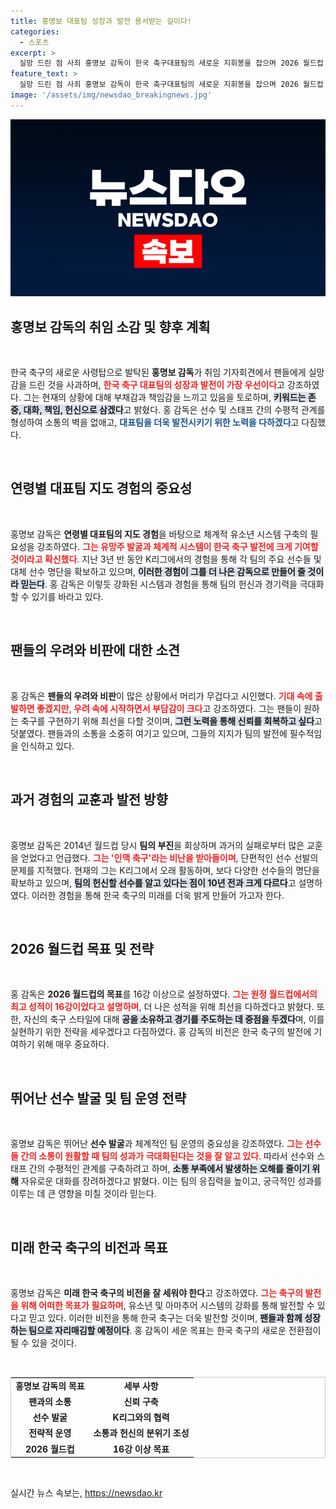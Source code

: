 ```yaml
---
title: 홍명보 대표팀 성장과 발전 용서받는 길이다!
categories:
  - 스포츠
excerpt: >
  실망 드린 점 사죄 홍명보 감독이 한국 축구대표팀의 새로운 지휘봉을 잡으며 2026 월드컵 16강 이상 목표를 밝혔다. 그는 팬들의 우려를 의식하며 소통과 존중을 바탕으로 팀 운영을 다짐했다.
feature_text: >
  실망 드린 점 사죄 홍명보 감독이 한국 축구대표팀의 새로운 지휘봉을 잡으며 2026 월드컵 16강 이상 목표를 밝혔다. 그는 팬들의 우려를 의식하며 소통과 존중을 바탕으로 팀 운영을 다짐했다.
image: '/assets/img/newsdao_breakingnews.jpg'
---
```


<p><img src="/assets/img/newsdao_breakingnews.jpg" alt="pcversion 속보" /></p>

<h2 data-ke-size="size26">홍명보 감독의 취임 소감 및 향후 계획</h2>

<p data-ke-size="size16">&nbsp;</p>

<p>한국 축구의 새로운 사령탑으로 발탁된 <b>홍명보 감독</b>가 취임 기자회견에서 팬들에게 실망감을 드린 것을 사과하며, <b><span style="color: #ee2323;">한국 축구 대표팀의 성장과 발전이 가장 우선이다</span></b>고 강조하였다. 그는 현재의 상황에 대해 부채감과 책임감을 느끼고 있음을 토로하며, <b><span style="background-color: #21538527;">키워드는 존중, 대화, 책임, 헌신으로 삼겠다</span></b>고 밝혔다. 홍 감독은 선수 및 스태프 간의 수평적 관계를 형성하여 소통의 벽을 없애고, <b><span style="color: #1a5490;">대표팀을 더욱 발전시키기 위한 노력을 다하겠다</span></b>고 다짐했다. </p>

<p data-ke-size="size16">&nbsp;</p>

<h2 data-ke-size="size26">연령별 대표팀 지도 경험의 중요성</h2>

<p data-ke-size="size16">&nbsp;</p>

<p>홍명보 감독은 <b>연령별 대표팀의 지도 경험</b>을 바탕으로 체계적 유소년 시스템 구축의 필요성을 강조하였다. <b><span style="color: #ee2323;">그는 유망주 발굴과 체계적 시스템이 한국 축구 발전에 크게 기여할 것이라고 확신했다</span></b>. 지난 3년 반 동안 K리그에서의 경험을 통해 각 팀의 주요 선수들 및 대체 선수 명단을 확보하고 있으며, <b><span style="background-color: #21538527;">이러한 경험이 그를 더 나은 감독으로 만들어 줄 것이라 믿는다</span></b>. 홍 감독은 이렇듯 강화된 시스템과 경험을 통해 팀의 헌신과 경기력을 극대화할 수 있기를 바라고 있다.<br></p>

<p data-ke-size="size16">&nbsp;</p>

<h2 data-ke-size="size26">팬들의 우려와 비판에 대한 소견</h2>

<p data-ke-size="size16">&nbsp;</p>

<p>홍 감독은 <b>팬들의 우려와 비판</b>이 많은 상황에서 머리가 무겁다고 시인했다. <b><span style="color: #ee2323;">기대 속에 출발하면 좋겠지만, 우려 속에 시작하면서 부담감이 크다</span></b>고 강조하였다. 그는 팬들이 원하는 축구를 구현하기 위해 최선을 다할 것이며, <b><span style="background-color: #21538527;">그런 노력을 통해 신뢰를 회복하고 싶다</span></b>고 덧붙였다. 팬들과의 소통을 소중히 여기고 있으며, 그들의 지지가 팀의 발전에 필수적임을 인식하고 있다.<br></p>

<p data-ke-size="size16">&nbsp;</p>

<h2 data-ke-size="size26">과거 경험의 교훈과 발전 방향</h2>

<p data-ke-size="size16">&nbsp;</p>

<p>홍명보 감독은 2014년 월드컵 당시 <b>팀의 부진</b>을 회상하며 과거의 실패로부터 많은 교훈을 얻었다고 언급했다. <b><span style="color: #ee2323;">그는 '인맥 축구'라는 비난을 받아들이며</span></b>, 단편적인 선수 선발의 문제를 지적했다. 현재의 그는 K리그에서 오래 활동하며, 보다 다양한 선수들의 명단을 확보하고 있으며, <b><span style="background-color: #21538527;">팀의 헌신할 선수를 알고 있다는 점이 10년 전과 크게 다르다</span></b>고 설명하였다. 이러한 경험을 통해 한국 축구의 미래를 더욱 밝게 만들어 가고자 한다.<br></p>

<p data-ke-size="size16">&nbsp;</p>

<h2 data-ke-size="size26">2026 월드컵 목표 및 전략</h2>

<p data-ke-size="size16">&nbsp;</p>

<p>홍 감독은 <b>2026 월드컵의 목표</b>를 16강 이상으로 설정하였다. <b><span style="color: #ee2323;">그는 원정 월드컵에서의 최고 성적이 16강이었다고 설명하며</span></b>, 더 나은 성적을 위해 최선을 다하겠다고 밝혔다. 또한, 자신의 축구 스타일에 대해 <b><span style="background-color: #21538527;">공을 소유하고 경기를 주도하는 데 중점을 두겠다</span></b>며, 이를 실현하기 위한 전략을 세우겠다고 다짐하였다. 홍 감독의 비전은 한국 축구의 발전에 기여하기 위해 매우 중요하다.<br></p>

<p data-ke-size="size16">&nbsp;</p>

<h2 data-ke-size="size26">뛰어난 선수 발굴 및 팀 운영 전략</h2>

<p data-ke-size="size16">&nbsp;</p>

<p>홍명보 감독은 뛰어난 <b>선수 발굴</b>과 체계적인 팀 운영의 중요성을 강조하였다. <b><span style="color: #ee2323;">그는 선수들 간의 소통이 원활할 때 팀의 성과가 극대화된다는 것을 잘 알고 있다</span></b>. 따라서 선수와 스태프 간의 수평적인 관계를 구축하려고 하며, <b><span style="background-color: #21538527;">소통 부족에서 발생하는 오해를 줄이기 위해</span></b> 자유로운 대화를 장려하겠다고 밝혔다. 이는 팀의 응집력을 높이고, 궁극적인 성과를 이루는 데 큰 영향을 미칠 것이라 믿는다.<br></p>

<p data-ke-size="size16">&nbsp;</p>

<h2 data-ke-size="size26">미래 한국 축구의 비전과 목표</h2>

<p data-ke-size="size16">&nbsp;</p>

<p>홍명보 감독은 <b>미래 한국 축구의 비전을 잘 세워야 한다</b>고 강조하였다. <b><span style="color: #ee2323;">그는 축구의 발전을 위해 어떠한 목표가 필요하며</span></b>, 유소년 및 아마추어 시스템의 강화를 통해 발전할 수 있다고 믿고 있다. 이러한 비전을 통해 한국 축구는 더욱 발전할 것이며, <b><span style="background-color: #21538527;">팬들과 함께 성장하는 팀으로 자리매김할 예정이다</span></b>. 홍 감독이 세운 목표는 한국 축구의 새로운 전환점이 될 수 있을 것이다.<br></p>

<p data-ke-size="size16">&nbsp;</p>

<table style="border: 1px solid #ccc;">
<tr>
<td style="text-align: center; height: 17px;"><b>홍명보 감독의 목표</b></td>
<td style="text-align: center; height: 17px;"><b>세부 사항</b></td>
</tr>
<tr>
<td style="text-align: center; height: 17px;"><b>팬과의 소통</b></td>
<td style="text-align: center; height: 17px;"><b>신뢰 구축</b></td>
</tr>
<tr>
<td style="text-align: center; height: 17px;"><b>선수 발굴</b></td>
<td style="text-align: center; height: 17px;"><b>K리그와의 협력</b></td>
</tr>
<tr>
<td style="text-align: center; height: 17px;"><b>전략적 운영</b></td>
<td style="text-align: center; height: 17px;"><b>소통과 헌신의 분위기 조성</b></td>
</tr>
<tr>
<td style="text-align: center; height: 17px;"><b>2026 월드컵</b></td>
<td style="text-align: center; height: 17px;"><b>16강 이상 목표</b></td>
</tr>
</table>

<p data-ke-size="size16">&nbsp;</p>
실시간 뉴스 속보는, <a href="https://newsdao.kr" rel="dofollow">https://newsdao.kr</a>


